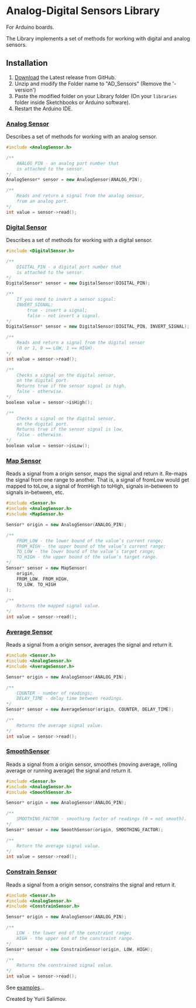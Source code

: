 # Analog-Digital Sensors Library

For Arduino boards.

The Library implements a set of methods for working with digital and analog sensors.

## Installation

1. [Download](https://github.com/YuriiSalimov/AD_Sensors/releases) the Latest release from GitHub.
2. Unzip and modify the Folder name to "AD_Sensors" (Remove the '-version')
3. Paste the modified folder on your Library folder
(On your `libraries` folder inside Sketchbooks or Arduino software).
4. Restart the Arduino IDE.

### [Analog Sensor](/src/AnalogSensor.h)

Describes a set of methods for working with an analog sensor.

```cpp
#include <AnalogSensor.h>

/**
    ANALOG_PIN - an analog port number that
    is attached to the sensor.
*/
AnalogSensor* sensor = new AnalogSensor(ANALOG_PIN);

/**
    Reads and return a signal from the analog sensor,
    from an analog port.
*/
int value = sensor->read();
```

### [Digital Sensor](/src/DigitalSensor.h)

Describes a set of methods for working with a digital sensor.

```cpp
#include <DigitalSensor.h>

/**
    DIGITAL_PIN - a digital port number that
    is attached to the sensor.
*/
DigitalSensor* sensor = new DigitalSensor(DIGITAL_PIN);

/**
    If you need to invert a sensor signal:
    INVERT_SIGNAL:
        true - invert a signal;
        false - not invert a signal.
*/
DigitalSensor* sensor = new DigitalSensor(DIGITAL_PIN, INVERT_SIGNAL);

/**
    Reads and return a signal from the digital sensor
    (0 or 1, 0 == LOW, 1 == HIGH).
*/
int value = sensor->read();

/**
    Checks a signal on the digital sensor,
    on the digital port.
    Returns true if the sensor signal is high,
    false - otherwise.
*/
boolean value = sensor->isHigh();

/**
    Checks a signal on the digital sensor,
    on the digital port.
    Returns true if the sensor signal is low,
    false - otherwise.
*/
boolean value = sensor->isLow();
```

### [Map Sensor](/src/MapSensor.h)

Reads a signal from a origin sensor, maps the signal and return it.
Re-maps the signal from one range to another.
That is, a signal of fromLow would get mapped to toLow,
a signal of fromHigh to toHigh, signals in-between to signals in-between, etc.

```cpp
#include <Sensor.h>
#include <AnalogSensor.h>
#include <MapSensor.h>

Sensor* origin = new AnalogSensor(ANALOG_PIN);

/**
    FROM_LOW - the lower bound of the value’s current range;
    FROM_HIGH - the upper bound of the value’s current range;
    TO_LOW - the lower bound of the value’s target range;
    TO_HIGH - the upper bound of the value’s target range.
*/
Sensor* sensor = new MapSensor(
    origin,
    FROM_LOW, FROM_HIGH,
    TO_LOW, TO_HIGH
);

/**
    Returns the mapped signal value.
*/
int value = sensor->read();
```

### [Average Sensor](/src/AverageSensor.h)

Reads a signal from a origin sensor,
averages the signal and return it.

```cpp
#include <Sensor.h>
#include <AnalogSensor.h>
#include <AverageSensor.h>

Sensor* origin = new AnalogSensor(ANALOG_PIN);

/**
    COUNTER - number of readings;
    DELAY_TIME - delay time between readings.
*/
Sensor* sensor = new AverageSensor(origin, COUNTER, DELAY_TIME);

/**
    Returns the average signal value.
*/
int value = sensor->read();
```

### [SmoothSensor](/src/SmoothSensor.h)

Reads a signal from a origin sensor,
smoothes (moving average, rolling average or running average)
the signal and return it.

```cpp
#include <Sensor.h>
#include <AnalogSensor.h>
#include <SmoothSensor.h>

Sensor* origin = new AnalogSensor(ANALOG_PIN);

/**
    SMOOTHING_FACTOR - smoothing factor of readings (0 = not smooth).
*/
Sensor* sensor = new SmoothSensor(origin, SMOOTHING_FACTOR);

/**
    Return the average signal value.
*/
int value = sensor->read();
```

### [Constrain Sensor](/src/ConstrainSensor.h)

Reads a signal from a origin sensor,
constrains the signal and return it.

```cpp
#include <Sensor.h>
#include <AnalogSensor.h>
#include <ConstrainSensor.h>

Sensor* origin = new AnalogSensor(ANALOG_PIN);

/**
    LOW - the lower end of the constraint range;
    HIGH - the upper end of the constraint range.
*/
Sensor* sensor = new ConstrainSensor(origin, LOW, HIGH);

/**
    Returns the constrained signal value.
*/
int value = sensor->read();
```

See [examples](/examples)...

Created by Yurii Salimov.

